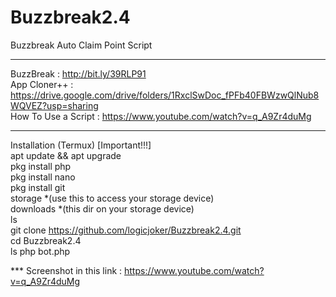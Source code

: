 # Buzzbreak2.4
Buzzbreak Auto Claim Point Script
*****
BuzzBreak : http://bit.ly/39RLP91<br> 
App Cloner++ : https://drive.google.com/drive/folders/1RxclSwDoc_fPFb40FBWzwQlNub8WQVEZ?usp=sharing<br>
How To Use a Script : https://www.youtube.com/watch?v=q_A9Zr4duMg<br>
*****
Installation (Termux) [Important!!!]<br>
apt update && apt upgrade<br> 
pkg install php<br> 
pkg install nano<br> 
pkg install git<br>
storage *(use this to access your storage device)<br>
downloads *(this dir on your storage device)<br>
ls<br>
git clone https://github.com/logicjoker/Buzzbreak2.4.git<br>
cd Buzzbreak2.4<br>
ls
php bot.php

*** Screenshot in this link : https://www.youtube.com/watch?v=q_A9Zr4duMg
